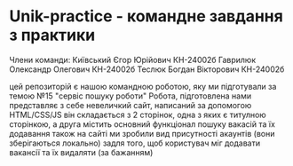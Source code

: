 # Unik-practice - командне завдання з практики

Члени команди:
Київський Єгор Юрійович КН-24002б
Гаврилюк Олександр Олегович КН-24002б
Теслюк Богдан Вікторович КН-24002б

цей репозиторій є нашою командною роботою, яку ми підготували за темою №15 "сервіс пошуку роботи"
Робота, підготовлена нами представляє з себе невеличкий сайт, написаний за допомогою HTML/CSS/JS
він складається з 2 сторінок, одна з яких є титулною сторінкою, а друга містить основний функціонал пошуку вакасій та їх додавання
також на сайті ми зробили вид присутності акаунтів (вони зберігаються локально) задля того, щоб користувач міг додавати вакансії та їх видаляти (за бажанням)
